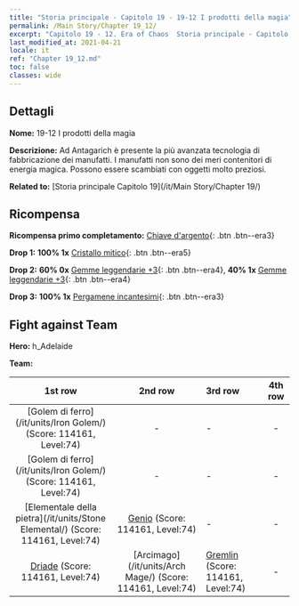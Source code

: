 ```yaml
---
title: "Storia principale - Capitolo 19 - 19-12 I prodotti della magia"
permalink: /Main Story/Chapter 19_12/
excerpt: "Capitolo 19 - 12. Era of Chaos  Storia principale - Capitolo 19_12. 19-12 I prodotti della magia"
last_modified_at: 2021-04-21
locale: it
ref: "Chapter 19_12.md"
toc: false
classes: wide
---
```


## Dettagli

 **Nome:** 19-12 I prodotti della magia

 **Descrizione:** Ad Antagarich è presente la più avanzata tecnologia di fabbricazione dei manufatti. I manufatti non sono dei meri contenitori di energia magica. Possono essere scambiati con oggetti molto preziosi.

 **Related to:** [Storia principale Capitolo 19](/it/Main Story/Chapter 19/)

## Ricompensa

 **Ricompensa primo completamento:** [Chiave d'argento](/it/Items/con_693/){: .btn .btn--era3}

 **Drop 1:** **100% 1x** [Cristallo mitico](/it/Items/mat_66/){: .btn .btn--era5}

 **Drop 2:** **60% 0x** [Gemme leggendarie +3](/it/Items/mat_58/){: .btn .btn--era4}, **40% 1x** [Gemme leggendarie +3](/it/Items/mat_58/){: .btn .btn--era4}

 **Drop 3:** **100% 1x** [Pergamene incantesimi](/it/Items/con_694/){: .btn .btn--era3}


## Fight against Team
 **Hero:** h_Adelaide

 **Team:**


  | 1st row | 2nd row | 3rd row | 4th row |
  |:----:|:----:|:----|:----:|
  | [Golem di ferro](/it/units/Iron Golem/) (Score: 114161, Level:74)  | - | - | - |
  | [Golem di ferro](/it/units/Iron Golem/) (Score: 114161, Level:74)  | - | - | - |
  | [Elementale della pietra](/it/units/Stone Elemental/) (Score: 114161, Level:74)  | [Genio](/it/units/Genie/) (Score: 114161, Level:74)  | - | - |
  | [Driade](/it/units/Sprite/) (Score: 114161, Level:74)  | [Arcimago](/it/units/Arch Mage/) (Score: 114161, Level:74)  | [Gremlin](/it/units/Gremlin/) (Score: 114161, Level:74)  | - |


